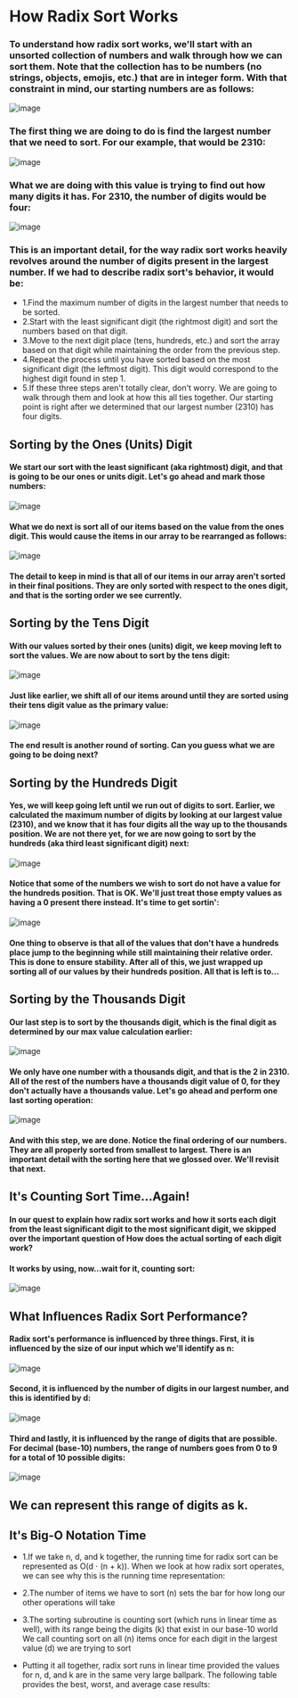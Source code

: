 # How Radix Sort Works


### To understand how radix sort works, we'll start with an unsorted collection of numbers and walk through how we can sort them. Note that the collection has to be numbers (no strings, objects, emojis, etc.) that are in integer form. With that constraint in mind, our starting numbers are as follows:

![image](https://github.com/user-attachments/assets/3d2380e8-b5e3-495c-9f16-934aed2d5932)


### The first thing we are doing to do is find the largest number that we need to sort. For our example, that would be 2310:

![image](https://github.com/user-attachments/assets/128d477a-4359-485d-a169-18f796e85e04)


### What we are doing with this value is trying to find out how many digits it has. For 2310, the number of digits would be four:

![image](https://github.com/user-attachments/assets/481f5239-8221-43bd-a777-9b5c21f7a089)



### This is an important detail, for the way radix sort works heavily revolves around the number of digits present in the largest number. If we had to describe radix sort's behavior, it would be:

- 1.Find the maximum number of digits in the largest number that needs to be sorted.
- 2.Start with the least significant digit (the rightmost digit) and sort the numbers based on that digit.
- 3.Move to the next digit place (tens, hundreds, etc.) and sort the array based on that digit while maintaining the order from the previous step.
- 4.Repeat the process until you have sorted based on the most significant digit (the leftmost digit). This digit would correspond to the highest digit found in step 1.
- 5.If these three steps aren't totally clear, don't worry. We are going to walk through them and look at how this all ties together. Our starting point is right after we determined that our largest number (2310) has four digits.


## Sorting by the Ones (Units) Digit
#### We start our sort with the least significant (aka rightmost) digit, and that is going to be our ones or units digit. Let's go ahead and mark those numbers:

![image](https://github.com/user-attachments/assets/7cf47b8b-d41e-45f5-95cb-afdf227b8fbf)


#### What we do next is sort all of our items based on the value from the ones digit. This would cause the items in our array to be rearranged as follows:

![image](https://github.com/user-attachments/assets/f47e1fab-fd24-4a3d-8d12-290839a5fdf5)


#### The detail to keep in mind is that all of our items in our array aren't sorted in their final positions. They are only sorted with respect to the ones digit, and that is the sorting order we see currently.

## Sorting by the Tens Digit
#### With our values sorted by their ones (units) digit, we keep moving left to sort the values. We are now about to sort by the tens digit:

![image](https://github.com/user-attachments/assets/4a6f5838-01fc-4e44-89dc-1084f48eca6e)


#### Just like earlier, we shift all of our items around until they are sorted using their tens digit value as the primary value:

![image](https://github.com/user-attachments/assets/d1214c73-2a8d-45bf-894c-f9386dda32a9)


#### The end result is another round of sorting. Can you guess what we are going to be doing next?

## Sorting by the Hundreds Digit
#### Yes, we will keep going left until we run out of digits to sort. Earlier, we calculated the maximum number of digits by looking at our largest value (2310), and we know that it has four digits all the way up to the thousands position. We are not there yet, for we are now going to sort by the hundreds (aka third least significant digit) next:

![image](https://github.com/user-attachments/assets/402c7aed-c8dd-49fd-90eb-f6741f9a1dee)



#### Notice that some of the numbers we wish to sort do not have a value for the hundreds position. That is OK. We'll just treat those empty values as having a 0 present there instead. It's time to get sortin':

![image](https://github.com/user-attachments/assets/e1bb692d-aaf6-4349-9c8b-5f5bbd6eec15)


#### One thing to observe is that all of the values that don't have a hundreds place jump to the beginning while still maintaining their relative order. This is done to ensure stability. After all of this, we just wrapped up sorting all of our values by their hundreds position. All that is left is to...


## Sorting by the Thousands Digit
#### Our last step is to sort by the thousands digit, which is the final digit as determined by our max value calculation earlier:

![image](https://github.com/user-attachments/assets/504d6ad5-2077-4bd7-8d6f-8292f7285a8a)


#### We only have one number with a thousands digit, and that is the 2 in 2310. All of the rest of the numbers have a thousands digit value of 0, for they don't actually have a thousands value. Let's go ahead and perform one last sorting operation:

![image](https://github.com/user-attachments/assets/ebfdbdac-becd-4bca-9c25-2e2f1394c244)


#### And with this step, we are done. Notice the final ordering of our numbers. They are all properly sorted from smallest to largest. There is an important detail with the sorting here that we glossed over. We'll revisit that next.

## It's Counting Sort Time...Again!
#### In our quest to explain how radix sort works and how it sorts each digit from the least significant digit to the most significant digit, we skipped over the important question of How does the actual sorting of each digit work?

#### It works by using, now...wait for it, counting sort:

![image](https://github.com/user-attachments/assets/4f91a180-3151-4f38-b42e-34e04d17fde9)


## What Influences Radix Sort Performance?
#### Radix sort's performance is influenced by three things. First, it is influenced by the size of our input which we'll identify as n:

![image](https://github.com/user-attachments/assets/e19a200d-5ceb-40af-9ff6-7300458dee5a)


#### Second, it is influenced by the number of digits in our largest number, and this is identified by d:

![image](https://github.com/user-attachments/assets/5d8384bc-a413-4023-9313-57ed2a3aa06e)


#### Third and lastly, it is influenced by the range of digits that are possible. For decimal (base-10) numbers, the range of numbers goes from 0 to 9 for a total of 10 possible digits:

![image](https://github.com/user-attachments/assets/29ee521c-8acc-4bc1-9429-96036017e665)


## We can represent this range of digits as k.

## It's Big-O Notation Time
- 1.If we take n, d, and k together, the running time for radix sort can be represented as O(d ⋅ (n + k)). When we look at how radix sort operates, we can see why this is the running time representation:

- 2.The number of items we have to sort (n) sets the bar for how long our other operations will take
- 3.The sorting subroutine is counting sort (which runs in linear time as well), with its range being the digits (k) that exist in our base-10 world
 We call counting sort on all (n) items once for each digit in the largest value (d) we are trying to sort
- Putting it all together, radix sort runs in linear time provided the values for n, d, and k are in the same very large ballpark. The following table provides the best, worst, and average case results:
